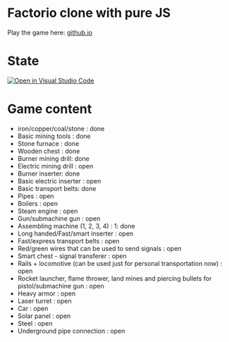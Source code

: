 # Factorio clone with pure JS

Play the game here: [github.io](https://htmlpreview.github.io/?https://github.com/nodi-andy/browser-factory/blob/main/index.html)


# State

[![Open in Visual Studio Code](https://img.shields.io/static/v1?logo=visualstudiocode&label=&message=Open%20in%20Visual%20Studio%20Code&labelColor=2c2c32&color=007acc&logoColor=007acc)](https://open.vscode.dev/nodi-andy/browser-factory)



# Game content

- iron/copper/coal/stone : done
- Basic mining tools : done
- Stone furnace : done
- Wooden chest : done
- Burner mining drill: done
- Electric mining drill : open
- Burner inserter: done
- Basic electric inserter : open
- Basic transport belts: done
- Pipes : open
- Boilers : open
- Steam engine : open
- Gun/submachine gun : open
- Assembling machine (1, 2, 3, 4) : 1: done
- Long handed/Fast/smart inserter : open
- Fast/express transport belts : open
- Red/green wires that can be used to send signals : open
- Smart chest - signal transferer : open
- Rails + locomotive (can be used just for personal transportation now) : open
- Rocket launcher, flame thrower, land mines and piercing bullets for pistol/submachine gun : open
- Heavy armor : open
- Laser turret : open
- Car : open
- Solar panel : open
- Steel : open
- Underground pipe connection : open
